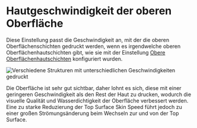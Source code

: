 Hautgeschwindigkeit der oberen Oberfläche
====
Diese Einstellung passt die Geschwindigkeit an, mit der die oberen Oberflächenschichten gedruckt werden, wenn es irgendwelche oberen Oberflächenhautschichten gibt, wie sie mit der Einstellung [Obere Oberflächenhautschichten](../shell/roofing_layer_count.md) konfiguriert wurden.

![Verschiedene Strukturen mit unterschiedlichen Geschwindigkeiten gedruckt](../images/speed_difference.png)

Die Oberfläche ist sehr gut sichtbar, daher lohnt es sich, diese mit einer geringeren Geschwindigkeit als den Rest der Haut zu drucken, wodurch die visuelle Qualität und Wasserdichtigkeit der Oberfläche verbessert werden. Eine zu starke Reduzierung der Top Surface Skin Speed führt jedoch zu einer großen Strömungsänderung beim Wechseln zur und von der Top Surface.